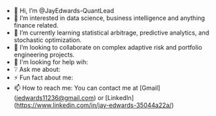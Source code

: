 - 👋 Hi, I’m @JayEdwards-QuantLead
- 👀 I’m interested in data science, business intelligence and anything finance related.
- 🌱 I’m currently learning statistical arbitrage, predictive analytics, and stochastic optimization.
- 💞️ I’m looking to collaborate on complex adaptive risk and portfolio engineering projects.
- 💬 I'm looking for help wih:
- ❔  Ask me about: 
- ⚡ Fun fact about me:
- 📫 How to reach me: You can contact me at [Gmail] (jedwards11236@gmail.com) or [LinkedIn] (https://www.linkedin.com/in/jay-edwards-35044a22a/)

<!---
JayEdwards-QuantLead/JayEdwards-QuantLead is a ✨ special ✨ repository because its `README.md` (this file) appears on your GitHub profile.
You can click the Preview link to take a look at your changes.
--->
